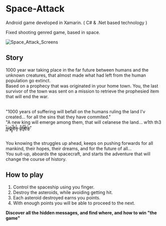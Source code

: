 # Space-Attack
Android game developed in Xamarin. ( C# &amp; .Net based technology )

Fixed shooting genred game, based in space.

![Space_Attack_Screens](https://user-images.githubusercontent.com/70844165/92506228-cd3c5000-f20d-11ea-8a2b-b3d382b0a9b0.jpg)

## Story

1000 year war taking place in the far future between humans and the unknown creatures, that almost made what had left from the human population go extinct.<br>
Based on a prophecy that was originated in your home town. You, the last survivor of the town was sent on a mission to retrieve the prophesied item that will end the war.<br><br>

"1000 years of suffering will befall on the humans ruling the land I'v created... for all the sins that they have commited."<br>
"A new king will emerge among them, that will celanese the land... w1th th3 j̵̣̃ý̷̯g̷͈̃j̴͖̃̕ͅh̸̠͐k̴͍̱̂  g̷̣͐f̶͓̉j̸̜̆h̸̞̊k̵͇̀"<br><br>

You knowing the struggles up ahead, keeps on pushing forwards for all mankind, their hopes, their dreams, and for the future of all...<br>
You suit-up, aboards the spacecraft, and starts the adventure that will change the course of history.

## How to play

1. Control the spaceship using you finger.
2. Destroy the asteroids, while avoiding getting hit.
3. Each asteroid destroyed earns you points.
4. With enough points you will be able to proceed to the next.

**Discover all the hidden messages, and find where, and how to win "the game"**
